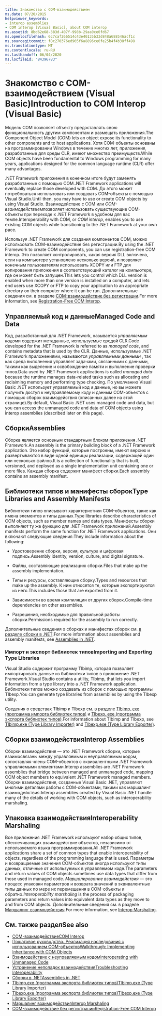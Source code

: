 ```yaml
---
title: Знакомство с COM-взаимодействием
ms.date: 07/20/2015
helpviewer_keywords:
- interop assemblies
- COM interop [Visual Basic], about COM interop
ms.assetid: 8bd62e68-383d-407f-998b-29aa0ce0fd67
ms.openlocfilehash: 6c7caf266514c43e40135b33d848a688546acf1c
ms.sourcegitcommit: f8c270376ed905f6a8896ce0fe25b4f4b38ff498
ms.translationtype: MT
ms.contentlocale: ru-RU
ms.lasthandoff: 06/04/2020
ms.locfileid: "84396783"
---
```

# <a name="introduction-to-com-interop-visual-basic"></a><span data-ttu-id="e4678-102">Знакомство с COM-взаимодействием (Visual Basic)</span><span class="sxs-lookup"><span data-stu-id="e4678-102">Introduction to COM Interop (Visual Basic)</span></span>
<span data-ttu-id="e4678-103">Модель COM позволяет объекту предоставлять свою функциональность другим компонентам и размещать приложения.</span><span class="sxs-lookup"><span data-stu-id="e4678-103">The Component Object Model (COM) lets an object expose its functionality to other components and to host applications.</span></span> <span data-ttu-id="e4678-104">Хотя COM-объекты основаны на программировании Windows в течение многих лет, приложения, разработанные для среды CLR, имеют множество преимуществ.</span><span class="sxs-lookup"><span data-stu-id="e4678-104">While COM objects have been fundamental to Windows programming for many years, applications designed for the common language runtime (CLR) offer many advantages.</span></span>  
  
 <span data-ttu-id="e4678-105">.NET Framework приложения в конечном итоге будут заменять разработанные с помощью COM.</span><span class="sxs-lookup"><span data-stu-id="e4678-105">.NET Framework applications will eventually replace those developed with COM.</span></span> <span data-ttu-id="e4678-106">До этого может потребоваться использовать или создавать COM-объекты с помощью Visual Studio.</span><span class="sxs-lookup"><span data-stu-id="e4678-106">Until then, you may have to use or create COM objects by using Visual Studio.</span></span> <span data-ttu-id="e4678-107">Взаимодействие с COM или *COM-взаимодействием*позволяет использовать существующие COM-объекты при переходе к .NET Framework в удобном для вас темпе.</span><span class="sxs-lookup"><span data-stu-id="e4678-107">Interoperability with COM, or *COM interop*, enables you to use existing COM objects while transitioning to the .NET Framework at your own pace.</span></span>  
  
 <span data-ttu-id="e4678-108">Используя .NET Framework для создания компонентов COM, можно использовать COM-взаимодействие без регистрации.</span><span class="sxs-lookup"><span data-stu-id="e4678-108">By using the .NET Framework to create COM components, you can use registration-free COM interop.</span></span> <span data-ttu-id="e4678-109">Это позволяет контролировать, какая версия DLL включена, если на компьютере установлено несколько версий, и позволяет конечным пользователям использовать XCOPY или FTP для копирования приложения в соответствующий каталог на компьютере, где он может быть запущен.</span><span class="sxs-lookup"><span data-stu-id="e4678-109">This lets you control which DLL version is enabled when more than one version is installed on a computer, and lets end users use XCOPY or FTP to copy your application to an appropriate directory on their computer where it can be run.</span></span> <span data-ttu-id="e4678-110">Дополнительные сведения см. в разделе [COM-взаимодействие без регистрации](../../../framework/interop/registration-free-com-interop.md).</span><span class="sxs-lookup"><span data-stu-id="e4678-110">For more information, see [Registration-Free COM Interop](../../../framework/interop/registration-free-com-interop.md).</span></span>  
  
## <a name="managed-code-and-data"></a><span data-ttu-id="e4678-111">Управляемый код и данные</span><span class="sxs-lookup"><span data-stu-id="e4678-111">Managed Code and Data</span></span>  
 <span data-ttu-id="e4678-112">Код, разработанный для .NET Framework, называется *управляемым кодом*и содержит метаданные, используемые средой CLR.</span><span class="sxs-lookup"><span data-stu-id="e4678-112">Code developed for the .NET Framework is referred to as *managed code*, and contains metadata that is used by the CLR.</span></span> <span data-ttu-id="e4678-113">Данные, используемые .NET Framework приложениями, называются *управляемыми данными* , так как среда выполнения управляет задачами, связанными с данными, такими как выделение и освобождение памяти и выполнение проверки типов.</span><span class="sxs-lookup"><span data-stu-id="e4678-113">Data used by .NET Framework applications is called *managed data* because the runtime manages data-related tasks such as allocating and reclaiming memory and performing type checking.</span></span> <span data-ttu-id="e4678-114">По умолчанию Visual Basic .NET использует управляемый код и данные, но вы можете получить доступ к неуправляемому коду и данным COM-объектов с помощью сборок взаимодействия (описанных далее на этой странице).</span><span class="sxs-lookup"><span data-stu-id="e4678-114">By default, Visual Basic .NET uses managed code and data, but you can access the unmanaged code and data of COM objects using interop assemblies (described later on this page).</span></span>  
  
## <a name="assemblies"></a><span data-ttu-id="e4678-115">Сборки</span><span class="sxs-lookup"><span data-stu-id="e4678-115">Assemblies</span></span>  
 <span data-ttu-id="e4678-116">Сборка является основным стандартным блоком приложения .NET Framework.</span><span class="sxs-lookup"><span data-stu-id="e4678-116">An assembly is the primary building block of a .NET Framework application.</span></span> <span data-ttu-id="e4678-117">Это набор функций, которые построены, имеют версию и развертываются в виде одной единицы реализации, содержащей один или несколько файлов.</span><span class="sxs-lookup"><span data-stu-id="e4678-117">It is a collection of functionality that is built, versioned, and deployed as a single implementation unit containing one or more files.</span></span> <span data-ttu-id="e4678-118">Каждая сборка содержит манифест сборки.</span><span class="sxs-lookup"><span data-stu-id="e4678-118">Each assembly contains an assembly manifest.</span></span>  
  
## <a name="type-libraries-and-assembly-manifests"></a><span data-ttu-id="e4678-119">Библиотеки типов и манифесты сборок</span><span class="sxs-lookup"><span data-stu-id="e4678-119">Type Libraries and Assembly Manifests</span></span>  
 <span data-ttu-id="e4678-120">Библиотеки типов описывают характеристики COM-объектов, такие как имена элементов и типы данных.</span><span class="sxs-lookup"><span data-stu-id="e4678-120">Type libraries describe characteristics of COM objects, such as member names and data types.</span></span> <span data-ttu-id="e4678-121">Манифесты сборки выполняют ту же функцию для .NET Framework приложений.</span><span class="sxs-lookup"><span data-stu-id="e4678-121">Assembly manifests perform the same function for .NET Framework applications.</span></span> <span data-ttu-id="e4678-122">Они включают следующие сведения:</span><span class="sxs-lookup"><span data-stu-id="e4678-122">They include information about the following:</span></span>  
  
- <span data-ttu-id="e4678-123">Удостоверение сборки, версия, культура и цифровая подпись.</span><span class="sxs-lookup"><span data-stu-id="e4678-123">Assembly identity, version, culture, and digital signature.</span></span>  
  
- <span data-ttu-id="e4678-124">Файлы, составляющие реализацию сборки.</span><span class="sxs-lookup"><span data-stu-id="e4678-124">Files that make up the assembly implementation.</span></span>  
  
- <span data-ttu-id="e4678-125">Типы и ресурсы, составляющие сборку.</span><span class="sxs-lookup"><span data-stu-id="e4678-125">Types and resources that make up the assembly.</span></span> <span data-ttu-id="e4678-126">К ним относятся те, которые экспортируются из него.</span><span class="sxs-lookup"><span data-stu-id="e4678-126">This includes those that are exported from it.</span></span>  
  
- <span data-ttu-id="e4678-127">Зависимости во время компиляции от других сборок.</span><span class="sxs-lookup"><span data-stu-id="e4678-127">Compile-time dependencies on other assemblies.</span></span>  
  
- <span data-ttu-id="e4678-128">Разрешения, необходимые для правильной работы сборки.</span><span class="sxs-lookup"><span data-stu-id="e4678-128">Permissions required for the assembly to run correctly.</span></span>  
  
 <span data-ttu-id="e4678-129">Дополнительные сведения о сборках и манифестах сборок см. [в разделе сборки в .NET](../../../standard/assembly/index.md).</span><span class="sxs-lookup"><span data-stu-id="e4678-129">For more information about assemblies and assembly manifests, see [Assemblies in .NET](../../../standard/assembly/index.md).</span></span>  
  
### <a name="importing-and-exporting-type-libraries"></a><span data-ttu-id="e4678-130">Импорт и экспорт библиотек типов</span><span class="sxs-lookup"><span data-stu-id="e4678-130">Importing and Exporting Type Libraries</span></span>  
 <span data-ttu-id="e4678-131">Visual Studio содержит программу Tlbimp, которая позволяет импортировать данные из библиотеки типов в приложение .NET Framework.</span><span class="sxs-lookup"><span data-stu-id="e4678-131">Visual Studio contains a utility, Tlbimp, that lets you import information from a type library into a .NET Framework application.</span></span> <span data-ttu-id="e4678-132">Библиотеки типов можно создавать из сборок с помощью программы Tlbexp.</span><span class="sxs-lookup"><span data-stu-id="e4678-132">You can generate type libraries from assemblies by using the Tlbexp utility.</span></span>  
  
 <span data-ttu-id="e4678-133">Сведения о средствах Tlbimp и Tlbexp см. в разделе [Tlbimp. exe (программа импорта библиотек типов)](../../../framework/tools/tlbimp-exe-type-library-importer.md) и [Tlbexp. exe (программа экспорта библиотек типов)](../../../framework/tools/tlbexp-exe-type-library-exporter.md).</span><span class="sxs-lookup"><span data-stu-id="e4678-133">For information about Tlbimp and Tlbexp, see [Tlbimp.exe (Type Library Importer)](../../../framework/tools/tlbimp-exe-type-library-importer.md) and [Tlbexp.exe (Type Library Exporter)](../../../framework/tools/tlbexp-exe-type-library-exporter.md).</span></span>  
  
## <a name="interop-assemblies"></a><span data-ttu-id="e4678-134">Сборки взаимодействия</span><span class="sxs-lookup"><span data-stu-id="e4678-134">Interop Assemblies</span></span>  
 <span data-ttu-id="e4678-135">Сборки взаимодействия — это .NET Framework сборки, которые взаимосвязаны между управляемым и неуправляемым кодом, сопоставляя члены COM-объектов с эквивалентными .NET Framework управляемыми элементами.</span><span class="sxs-lookup"><span data-stu-id="e4678-135">Interop assemblies are .NET Framework assemblies that bridge between managed and unmanaged code, mapping COM object members to equivalent .NET Framework managed members.</span></span> <span data-ttu-id="e4678-136">Сборки взаимодействия, созданные Visual Basic .NET, управляют многими деталями работы с COM-объектами, такими как маршалинг взаимодействия.</span><span class="sxs-lookup"><span data-stu-id="e4678-136">Interop assemblies created by Visual Basic .NET handle many of the details of working with COM objects, such as interoperability marshaling.</span></span>  
  
## <a name="interoperability-marshaling"></a><span data-ttu-id="e4678-137">Упаковка взаимодействия</span><span class="sxs-lookup"><span data-stu-id="e4678-137">Interoperability Marshaling</span></span>  
 <span data-ttu-id="e4678-138">Все приложения .NET Framework используют набор общих типов, обеспечивающих взаимодействие объектов, независимо от используемого языка программирования.</span><span class="sxs-lookup"><span data-stu-id="e4678-138">All .NET Framework applications share a set of common types that enable interoperability of objects, regardless of the programming language that is used.</span></span> <span data-ttu-id="e4678-139">Параметры и возвращаемые значения COM-объектов иногда используют типы данных, отличные от используемых в управляемом коде.</span><span class="sxs-lookup"><span data-stu-id="e4678-139">The parameters and return values of COM objects sometimes use data types that differ from those used in managed code.</span></span> <span data-ttu-id="e4678-140">*Маршалирование взаимодействия* — это процесс упаковки параметров и возврата значений в эквивалентные типы данных по мере их перемещения в COM-объекты и обратно.</span><span class="sxs-lookup"><span data-stu-id="e4678-140">*Interoperability marshaling* is the process of packaging parameters and return values into equivalent data types as they move to and from COM objects.</span></span> <span data-ttu-id="e4678-141">Дополнительные сведения см. в разделе [Маршалинг взаимодействия](../../../framework/interop/interop-marshaling.md).</span><span class="sxs-lookup"><span data-stu-id="e4678-141">For more information, see [Interop Marshaling](../../../framework/interop/interop-marshaling.md).</span></span>  
  
## <a name="see-also"></a><span data-ttu-id="e4678-142">См. также раздел</span><span class="sxs-lookup"><span data-stu-id="e4678-142">See also</span></span>

- [<span data-ttu-id="e4678-143">COM-взаимодействие</span><span class="sxs-lookup"><span data-stu-id="e4678-143">COM Interop</span></span>](index.md)
- [<span data-ttu-id="e4678-144">Пошаговое руководство. Реализация наследования с использованием COM-объектов</span><span class="sxs-lookup"><span data-stu-id="e4678-144">Walkthrough: Implementing Inheritance with COM Objects</span></span>](walkthrough-implementing-inheritance-with-com-objects.md)
- [<span data-ttu-id="e4678-145">Взаимодействие с неуправляемым кодом</span><span class="sxs-lookup"><span data-stu-id="e4678-145">Interoperating with Unmanaged Code</span></span>](../../../framework/interop/index.md)
- [<span data-ttu-id="e4678-146">Устранение неполадок взаимодействия</span><span class="sxs-lookup"><span data-stu-id="e4678-146">Troubleshooting Interoperability</span></span>](troubleshooting-interoperability.md)
- [<span data-ttu-id="e4678-147">Сборки в .NET</span><span class="sxs-lookup"><span data-stu-id="e4678-147">Assemblies in .NET</span></span>](../../../standard/assembly/index.md)
- [<span data-ttu-id="e4678-148">Tlbimp.exe (программа экспорта библиотек типов)</span><span class="sxs-lookup"><span data-stu-id="e4678-148">Tlbimp.exe (Type Library Importer)</span></span>](../../../framework/tools/tlbimp-exe-type-library-importer.md)
- [<span data-ttu-id="e4678-149">Tlbexp.exe (программа экспорта библиотек типов)</span><span class="sxs-lookup"><span data-stu-id="e4678-149">Tlbexp.exe (Type Library Exporter)</span></span>](../../../framework/tools/tlbexp-exe-type-library-exporter.md)
- [<span data-ttu-id="e4678-150">Маршалинг взаимодействия</span><span class="sxs-lookup"><span data-stu-id="e4678-150">Interop Marshaling</span></span>](../../../framework/interop/interop-marshaling.md)
- [<span data-ttu-id="e4678-151">COM-взаимодействие без регистрации</span><span class="sxs-lookup"><span data-stu-id="e4678-151">Registration-Free COM Interop</span></span>](../../../framework/interop/registration-free-com-interop.md)
